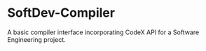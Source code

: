 # SoftDev-Compiler
A basic compiler interface incorporating CodeX API for a Software Engineering project.
